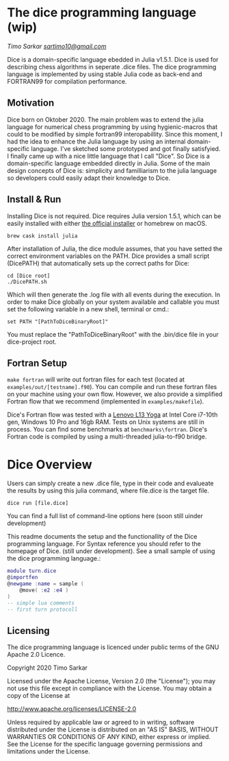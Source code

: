 The dice programming language (wip)
==========================

_Timo Sarkar <sartimo10@gmail.com>_

Dice is a domain-specific language ebedded in Julia v1.5.1. Dice is used for describing chess algorithms in seperate .dice files. The dice programming language is implemented by using stable Julia code as back-end and FORTRAN99 for compilation performance. 


Motivation
------------

Dice born on Oktober 2020. The main problem was to extend the julia language for numerical chess programming by using hygienic-macros that could to be modified by simple fortran99 interopabillity. Since this moment, I had the idea to enhance the Julia language by using an internal domain-specific language. I've sketched some prototyped and got finally satisfyied. I finally came up with a nice little language that I call "Dice". So Dice is a domain-specific language embedded directly in Julia. Some of the main design concepts of Dice is: simplicity and familliarism to the julia language so developers could easily adapt their knowledge to Dice.

<!--[See my SIGGRAPH 2016 Paper on the design of Dice](http://graphics.stanford.edu/papers/Dice/)-->

Install & Run
-------------

Installing Dice is not required. Dice requires Julia version 1.5.1, which can be easily installed with either <a href="">the official installer</a> or homebrew on macOS. 

    brew cask install julia

After installation of Julia, the dice module assumes, that you have setted the correct environment variables on the PATH. Dice provides a small script (DicePATH) that automatically sets up the correct paths for Dice:

    cd [Dice root]
    ./DicePATH.sh

Which will then generate the .log file with all events during the execution. In order to make Dice globally on your system available and callable you must set the following variable in a new shell, terminal or cmd.:

    set PATH "[PathToDiceBinaryRoot]"

You must replace the "PathToDiceBinaryRoot" with the .bin/dice file in your dice-project root.

Fortran Setup
----------

`make fortran` will write out fortran files for each test (located at `examples/out/[testname].f90`). You can compile and run these fortran files on your machine using your own flow. However, we also provide a simplified Fortran flow that we recommend (implemented in `examples/makefile`). 

Dice's Fortran flow was tested with a [Lenovo L13 Yoga]() at Intel Core i7-10th gen, Windows 10 Pro and 16gb RAM. Tests on Unix systems are still in process. You can find some benchmarks at `benchmarks\fortran`. Dice's Fortran code is compiled by using a multi-threaded julia-to-f90 bridge.  

Dice Overview
========

Users can simply create a new .dice file, type in their code and evalueate the results by using this julia command, where file.dice is the target file.

    dice run [file.dice]

You can find a full list of command-line options here (soon still uinder development)

This readme documents the setup and the functionallity of the Dice programming language. For Syntax reference you should refer to the homepage of Dice. (still under development). See a small sample of using the dice programming language.:

```lua
module turn.dice
@importfen
@newgame :name = sample (
    @move( :e2 :e4 )
)
-- simple lua comments
-- first turn protocoll
```
<!--
```julia

using dice.jl
module ab.local
function alpha-beta ( turn )
   @turn  = nothing
   @deep  = 4
   @reply = max(deep, -∞, +∞)
   if ( turn == nothing )
        print("matt")
   else 
        do turn
   end
   -- simple Lua-like comments
   -- simple alpha-beta search 
end
```-->

Licensing
----------

The dice programming language is licenced under public terms of the GNU Apache 2.0 Licence. 

Copyright 2020 Timo Sarkar 

Licensed under the Apache License, Version 2.0 (the "License");
you may not use this file except in compliance with the License.
You may obtain a copy of the License at

http://www.apache.org/licenses/LICENSE-2.0

Unless required by applicable law or agreed to in writing, software
distributed under the License is distributed on an "AS IS" BASIS,
WITHOUT WARRANTIES OR CONDITIONS OF ANY KIND, either express or implied.
See the License for the specific language governing permissions and
limitations under the License.

